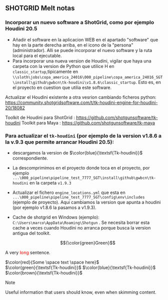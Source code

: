 ## SHOTGRID Melt notas    


### Incorporar un nuevo software a ShotGrid, como por ejemplo Houdini 20.5
- Añadir el software en la aplicacion WEB en el apartado "software" que hay en la parte derecha arriba, en el icono de la "persona" (administrador). Alli se puede incorporar el nuevo software y la ruta local para el ejecutable.
- Para incorporar una nueva version de Houdini, vigilar que haya una carpeta con la version de Python que utilice H en `classic_startup`,tipicamente en `\\sloth\jobs\copa_america_24016\000_pipeline\copa_america_24016_SGT\install\github\gwbcn\tk-houdini\v1.8.6\classic_startup`. Esto es, en el proyecto en cuestion que utilia este software.



Actualizar el Houdini existente a otra vesrion cambiando ficheros python: https://community.shotgridsoftware.com/t/tk-houdini-engine-for-houdini-20/18082


Toolkit de Houdini para ShotGrid :  https://github.com/shotgunsoftware/tk-houdini
Toolkit para Maya :  https://github.com/shotgunsoftware/tk-maya

### Para actualizar el `tk-houdini` (por ejemplo de la version v1.8.6 a la v.9.3 que permite arrancar Houdini 20.5):

- descargamos la version de $\color{blue}{\textsf{Tk-houdini}}$ correspondiente.
- La descomprimimos en el proyecto donde toca en el proyecto, por ejemplo `...\000_pipeline\pipeline_test_7777_SGT\install\github\gwbcn\tk-houdini` en la carpeta `v1.9.3`
- Actualizar el fichero `engine_locations.yml` que esta en `...\000_pipeline\pipeline_test_7777_SGT\config\env\includes` (ejemplo de proyecto). Aqui cambiamos la version que apunta a houdini (por ejemplo v1.8.6 la pasamos a v1.9.3).
- Cache de shotgrid en Windows (ejemplo): `C:\Users\marco\AppData\Roaming\Shotgun` . Se necesita borrar esta cache a veces cuando Houdini no arranca porque busca la version antigua del toolkit.


 	$${\color{green}Green}$$

A very <span style='color: red;'>long</span> sentence.

$\color{red}{Some \space text \space here}$ <br>
$\color{green}{\textsf{Tk-houdini}}$
$\color{blue}{\textsf{Tk-houdini}}$
$\color{brown}{\textsf{Tk-houdini}}$

> [!NOTE]
> Useful information that users should know, even when skimming content.
